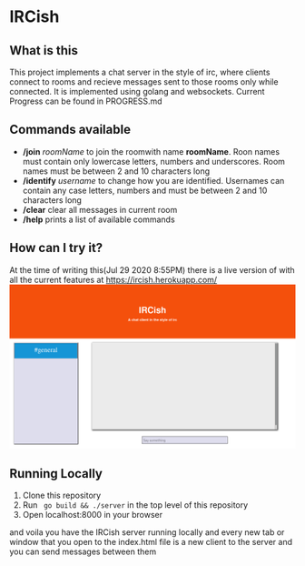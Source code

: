 # IRCish

## What is this
This project implements a chat server in the style of irc, where clients connect to rooms and recieve messages sent to those rooms only while connected. It is implemented using golang and websockets.
Current Progress can be found in PROGRESS.md

## Commands available
- __/join__ _roomName_ 
to join the roomwith name __roomName__. Roon names must contain only lowercase letters, numbers and underscores. Room names must be between 2 and 10 characters long
- __/identify__ _username_
to change how you are identified. Usernames can contain any case letters, numbers and must be between 2 and 10 characters long
- __/clear__
clear all messages in current room
- __/help__
prints a list of available commands


## How can I try it?
At the time of writing this(Jul 29 2020 8:55PM) there is a live version of with all the current features at https://ircish.herokuapp.com/
![screenshot of frontend](./screenshots/frontend-Jul-29-2020.png)


## Running Locally
1. Clone this repository
2. Run ``` go build && ./server``` in the top level of this repository
3. Open localhost:8000 in your browser 

and voila you have the IRCish server running locally and every new tab or window that you open to the index.html file is a new client to the server and you can send messages between them
